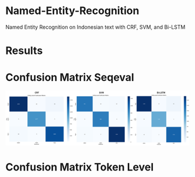 # Named-Entity-Recognition
Named Entity Recognition on Indonesian text with CRF, SVM, and Bi-LSTM
# Results
# Confusion Matrix Seqeval
![](https://github.com/ThomasArtemius/Named-Entity-Recognition/blob/main/Confusion%20Matrix%20Seqeval.png)
# Confusion Matrix Token Level
![]()
